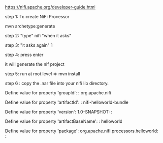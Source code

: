 https://nifi.apache.org/developer-guide.html

step 1: To create NiFi Processor

mvn archetype:generate

step 2: "type" nifi "when it asks"

step 3: "it asks again" 1

step 4: press enter

it will generate the nif project

step 5: run at root level =>  mvn install


step 6 : copy the .nar file into your nifi lib directory.





Define value for property 'groupId': : org.apache.nifi

Define value for property 'artifactId': : nifi-helloworld-bundle

Define value for property 'version':  1.0-SNAPSHOT: :

Define value for property 'artifactBaseName': : helloworld

Define value for property 'package':  org.apache.nifi.processors.helloworld: :
